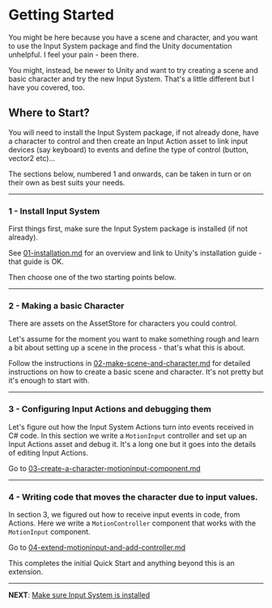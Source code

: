 # Getting Started

You might be here because you have a scene and character, and
you want to use the Input System package and find the Unity
documentation unhelpful. I feel your pain - been there.

You might, instead, be newer to Unity and want to try creating
a scene and basic character and try the new Input System.
That's a little different but I have you covered, too.

## Where to Start?

You will need to install the Input System package, if not already done,
have a character to control and then create an Input Action asset
to link input devices (say keyboard) to events and define the type
of control (button, vector2 etc)...

The sections below, numbered 1 and onwards, can be taken
in turn or on their own as best suits your needs.

--------------------------------------------------------

### 1 - Install Input System

First things first, make sure the Input System package is installed
(if not already).

See [01-installation.md](./01-installation.md) for
an overview and link to Unity's installation guide - that guide is OK.

Then choose one of the two starting points below.

--------------------------------------------------------

### 2 - Making a basic Character

There are assets on the AssetStore for characters you could control.

Let's assume for the moment you want to make something rough and learn a bit
about setting up a scene in the process - that's what this is about.

Follow the instructions in [02-make-scene-and-character.md](./02-make-scene-and-character.md)
for detailed instructions on how to create a basic scene and
character. It's not pretty but it's enough to start with.

--------------------------------------------------------

### 3 - Configuring Input Actions and debugging them

Let's figure out how the Input System Actions turn into events received in C# code.
In this section we write a `MotionInput` controller and set up an Input Actions
asset and debug it. It's a long one but it goes into the details of editing
Input Actions.

Go to [03-create-a-character-motioninput-component.md](./03-create-a-character-motioninput-component.md)

--------------------------------------------------------

### 4 - Writing code that moves the character due to input values.

In section 3, we figured out how to receive input events in code, from Actions.
Here we write a `MotionController` component that works with the `MotionInput` component.

Go to [04-extend-motioninput-and-add-controller.md](./04-extend-motioninput-and-add-controller.md)

This completes the initial Quick Start and anything beyond this is an extension.

----------------------------------------------------------------------
**NEXT**: [Make sure Input System is installed](./01-installation.md)
